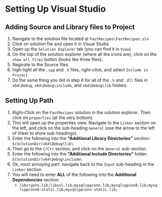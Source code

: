 # Setting Up Visual Studio


## Adding Source and Library files to Project
1. Navigate to the solution file located at
   `FastRecipes\FastRecipes.sln`
2. Click on solution file and open it in Visual Studio
3. Open up the `Solution Explorer` tab (you can find it in `View`)
4. On the top of the solution explorer (where all the icons
   are), click on the `show all files` button (looks like three
   files).
5. Nagivate to the Source files.
6. high-light all the `.cpp` and `.h` files, right-click, and
   select `Include in Project`.
7. Do the same thing you did in step 6 for all of the `.h` and
   `.dll` files in `x64\Debug`, `x64\Debug\include`, and
   `x64\Debug\lib` folders.
   
## Setting Up Path

1. Right-Click on the `FastRecipes` solution in the solution
   explorer. Then click on `properties` (at the very bottom).
2. This will open up the properties view. Navigate to the
   `Linker` section on the left, and click on the sub-heading
   `General` (use the arrow to the left of linker to show
   sub-headings).
4. Enter the following into the **"Additional Library
   Directories"** section: `$(SolutionDir)x64\Debug\lib\`
5. Then go to the `C/C++` section, and click on the `General`
   sub-section.
6. Enter the following into the **"Additional Include
   Directories"** folder: `$(SolutionDir)x64\Debug\include\`
7. Ok, most annoying part. navigate back to the `Input`
   sub-heading in the `Linker` section. 
8. You will need to enter **ALL** of the following into the
   **Additional Dependencies** section:
   - `libcrypto.lib;libssl.lib;mysqlcppconn.lib;mysqlcppcon8.lib;mysqlcppconn8-static.lib;mysqlcppconn-static.lib;`
